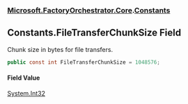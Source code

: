 ### [Microsoft.FactoryOrchestrator.Core](Microsoft_FactoryOrchestrator_Core.md 'Microsoft.FactoryOrchestrator.Core').[Constants](Constants.md 'Microsoft.FactoryOrchestrator.Core.Constants')
## Constants.FileTransferChunkSize Field
Chunk size in bytes for file transfers.  
```csharp
public const int FileTransferChunkSize = 1048576;
```
#### Field Value
[System.Int32](https://docs.microsoft.com/en-us/dotnet/api/System.Int32 'System.Int32')
